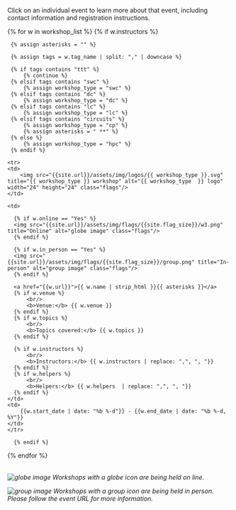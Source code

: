 Click on an individual event to learn more about that event, including contact information and registration instructions.

<table class="table table-striped" style="width: 100%;">
{% for w in workshop_list  %}
      {% if w.instructors %}

     {% assign asterisks = "" %}
     
     {% assign tags = w.tag_name | split: "," | downcase %}
     
     {% if tags contains "ttt" %}
         {% continue %}
     {% elsif tags contains "swc" %}
         {% assign workshop_type = "swc" %}
     {% elsif tags contains "dc" %}
         {% assign workshop_type = "dc" %}
     {% elsif tags contains "lc" %}
         {% assign workshop_type = "lc" %}
     {% elsif tags contains "circuits" %}
         {% assign workshop_type = "cp" %}
         {% assign asterisks = " **" %}
     {% else %}
         {% assign workshop_type = "hpc" %}
     {% endif %}

    <tr>
    <td>
        <img src="{{site.url}}/assets/img/logos/{{ workshop_type }}.svg" title="{{ workshop_type }} workshop" alt="{{ workshop_type  }} logo" width="24" height="24" class="flags"/>
    </td>

    <td>

      {% if w.online == "Yes" %}
      <img src="{{site.url}}/assets/img/flags/{{site.flag_size}}/w3.png" title="Online" alt="globe image" class="flags"/>
      {% endif %}

      {% if w.in_person == "Yes" %}
      <img src="{{site.url}}/assets/img/flags/{{site.flag_size}}/group.png" title="In-person" alt="group image" class="flags"/>
      {% endif %}

      <a href="{{w.url}}">{{ w.name | strip_html }}{{ asterisks }}</a>
      {% if w.venue %}
          <br/>
          <b>Venue:</b> {{ w.venue }}
      {% endif %}
      {% if w.topics %}
          <br/>
          <b>Topics covered:</b> {{ w.topics }}
      {% endif %}
      
      {% if w.instructors %}
          <br/>
          <b>Instructors:</b> {{ w.instructors | replace: ",", ", "}}
      {% endif %}
      {% if w.helpers %}
          <br/>
          <b>Helpers:</b> {{ w.helpers  | replace: ",", ", "}}
      {% endif %}
	</td>
	<td>
		{{w.start_date | date: "%b %-d"}} - {{w.end_date | date: "%b %-d, %Y"}}
	</td>
	</tr>

      {% endif %}
{% endfor %}
</table>

<p><i><img src="{{site.url}}/assets/img/flags/{{site.flag_size}}/w3.png" title="Online" alt="globe image" class="flags"/> Workshops with a globe icon are being held on line.</i></p> 
<p><i><img src="{{site.url}}/assets/img/flags/{{site.flag_size}}/group.png" title="In-person" alt="group image" class="flags"/> Workshops with a group icon are being held in person. Please follow the event URL for more information.</i></p>

